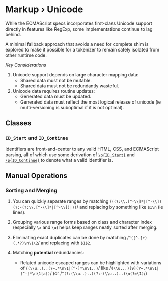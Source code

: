 ﻿# Markup › Unicode

While the ECMAScript specs incorporates first-class Unicode support directly in features like RegExp, some implementations continue to lag behind.

A minimal fallback approach that avoids a need for complete shim is explored to make it possible for a tokenizer to remain safely isolated from other runtime code.

_Key Considerations_

1. Unicode support depends on large character mapping data:
   - Shared data must not be mutable.
   - Shared data must not be redundantly wasteful.
2. Unicode data requires routine updates:
   - Generated data must be updated.
   - Generated data must reflect the most logical release of unicode (ie multi-versioning is suboptimal if it is not optimal).

## Classes

### `ID_Start` and `ID_Continue`

Identifiers are front-and-center to any valid HTML, CSS, and ECMAScript parsing, all of which use some derivation of [`\p{ID_Start}`](./ID_Start.txt) and [`\p{ID_Continue}`](./ID_Start.txt) to denote what a valid identifier is.

## Manual Operations

### Sorting and Merging

1. You can quickly separate ranges by matching /`((?:\\.[^-\\]*|[^-\\])(?:-(?:\\.[^-\\]*|[^-\\])|))`/ and replacing by something like `$1\n` (ie lines).

2. Grouping various range forms based on class and character index (especially `\x` and `\u`) helps keep ranges neatly sorted after merging.

3. Eliminating exact duplicates can be done by matching /`^([^-]+)(.*?)\n\1\2`/ and replacing with `$1$2`.

4. Matching **potential** redundancies:

   - Related unicode escaped ranges can be highlighted with variations of /`(\\u..)..(?=.*\n\1|[^-]*\n\1..)`/ like /`(\\u...)[9](?=.*\n\1|[^-]*\n\1[a])`/ (or /`^(?:(\\u..)..)(?:-(\\u..)..)\n(?=\1)`/)
